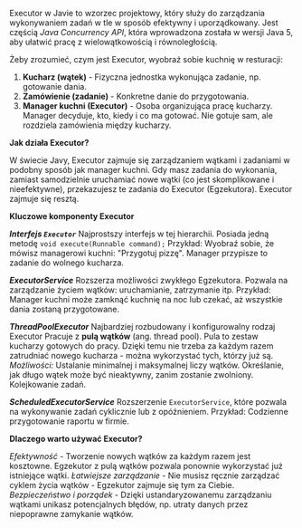 Executor w Javie to wzorzec projektowy, który służy do zarządzania wykonywaniem zadań w tle w sposób efektywny i uporządkowany. Jest częścią *Java Concurrency API*, która wprowadzona została w wersji Java 5, aby ułatwić pracę z wielowątkowością i równoległością.

Żeby zrozumieć, czym jest Executor, wyobraź sobie kuchnię w resturacji:
1. **Kucharz (wątek)** - Fizyczna jednostka wykonująca zadanie, np. gotowanie dania.
2. **Zamówienie (zadanie)** - Konkretne danie do przygotowania.
3. **Manager kuchni (Executor)** - Osoba organizująca pracę kucharzy. Manager decyduje, kto, kiedy i co ma gotować. Nie gotuje sam, ale rozdziela zamówienia między kucharzy.

**Jak działa Executor?**

W świecie Javy, Executor zajmuje się zarządzaniem wątkami i zadaniami w podobny sposób jak manager kuchni. Gdy masz zadania do wykonania, zamiast samodzielnie uruchamiać nowe wątki (co jest skomplikowane i nieefektywne), przekazujesz te zadania do Executor (Egzekutora). Executor zajmuje się resztą.

**Kluczowe komponenty Executor**

***Interfejs `Executor`***
	Najprostszy interfejs w tej hierarchii.
	Posiada jedną metodę `void execute(Runnable command);`
	Przykład: Wyobraź sobie, że mówisz managerowi kuchni: "Przygotuj pizzę". Manager przypisze to zadanie do wolnego kucharza.

***ExecutorService***
	Rozszerza możliwości zwykłego Egzekutora.
	Pozwala na zarządzanie życiem wątków: uruchamianie, zatrzymanie itp.
	Przykład: Manager kuchni może zamknąć kuchnię na noc lub czekać, aż wszystkie dania zostaną przygotowane.

***ThreadPoolExecutor***
	Najbardziej rozbudowany i konfigurowalny rodzaj Executor
	Pracuje z **pulą wątków** (ang. thread pool). Pula to zestaw kucharzy gotowych do pracy.
	Dzięki temu nie trzeba za każdym razem zatrudniać nowego kucharza - można wykorzystać tych, którzy już są.
	*Możliwości:*
		Ustalanie minimalnej i maksymalnej liczy wątków.
		Określanie, jak długo wątek może być nieaktywny, zanim zostanie zwolniony.
		Kolejkowanie zadań.

***ScheduledExecutorService***
	Rozszerzenie `ExecutorService`, które pozwala na wykonywanie zadań cyklicznie lub z opóźnieniem.
	Przykład: Codzienne przygotowanie raportu w firmie.


**Dlaczego warto używać Executor?**

*Efektywność* - Tworzenie nowych wątków za każdym razem jest kosztowne. Egzekutor z pulą wątków pozwala ponownie wykorzystać już istniejące wątki.
*Łatwiejsze zarządzanie* - Nie musisz ręcznie zarządzać cyklem życia wątków - Egzekutor zajmuje się tym za Ciebie.
*Bezpieczeństwo i porządek* - Dzięki ustandaryzowanemu zarządzaniu wątkami unikasz potencjalnych błędów, np. utraty danych przez niepoprawne zamykanie wątków.

